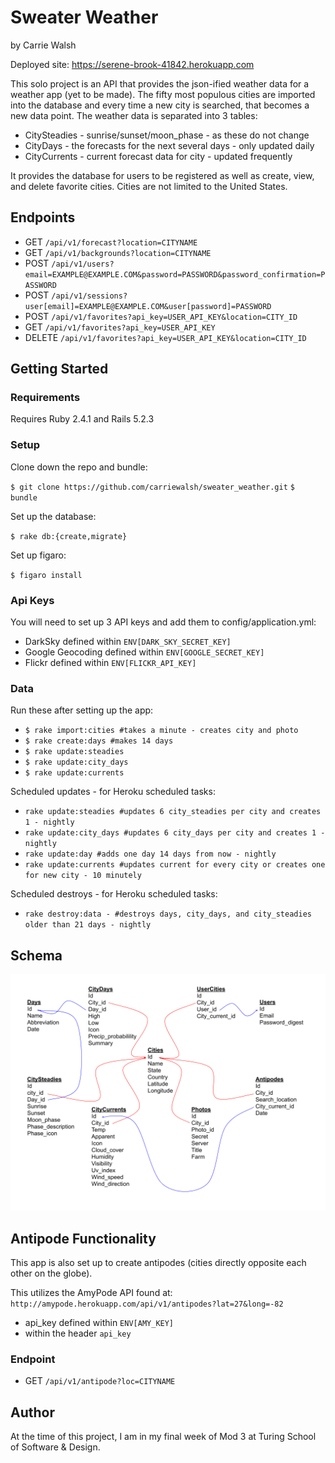 # Sweater Weather
by Carrie Walsh

Deployed site: https://serene-brook-41842.herokuapp.com

This solo project is an API that provides the json-ified weather data for a weather app (yet to be made). The fifty most populous cities are imported into the database and every time a new city is searched, that becomes a new data point. The weather data is separated into 3 tables:
- CitySteadies - sunrise/sunset/moon_phase - as these do not change
- CityDays - the forecasts for the next several days - only updated daily
- CityCurrents - current forecast data for city - updated frequently

It provides the database for users to be registered as well as create, view, and delete favorite cities. Cities are not limited to the United States.

## Endpoints

- GET `/api/v1/forecast?location=CITYNAME`
- GET `/api/v1/backgrounds?location=CITYNAME`
- POST `/api/v1/users?email=EXAMPLE@EXAMPLE.COM&password=PASSWORD&password_confirmation=PASSWORD`
- POST `/api/v1/sessions?user[email]=EXAMPLE@EXAMPLE.COM&user[password]=PASSWORD`
- POST `/api/v1/favorites?api_key=USER_API_KEY&location=CITY_ID`
- GET `/api/v1/favorites?api_key=USER_API_KEY`
- DELETE `/api/v1/favorites?api_key=USER_API_KEY&location=CITY_ID`

## Getting Started

### Requirements

Requires Ruby 2.4.1 and Rails 5.2.3

### Setup

Clone down the repo and bundle:

`$ git clone https://github.com/carriewalsh/sweater_weather.git`
`$ bundle`

Set up the database:

`$ rake db:{create,migrate}`

Set up figaro:

`$ figaro install`

### Api Keys

You will need to set up 3 API keys and add them to config/application.yml:

- DarkSky defined within `ENV[DARK_SKY_SECRET_KEY]`
- Google Geocoding defined within `ENV[GOOGLE_SECRET_KEY]`
- Flickr defined within `ENV[FLICKR_API_KEY]`

### Data

Run these after setting up the app:

- `$ rake import:cities #takes a minute - creates city and photo`
- `$ rake create:days #makes 14 days`
- `$ rake update:steadies`
- `$ rake update:city_days`
- `$ rake update:currents`

Scheduled updates - for Heroku scheduled tasks:

- `rake update:steadies #updates 6 city_steadies per city and creates 1 - nightly`
- `rake update:city_days #updates 6 city_days per city and creates 1 - nightly`
- `rake update:day #adds one day 14 days from now - nightly`
- `rake update:currents #updates current for every city or creates one for new city - 10 minutely`

Scheduled destroys - for Heroku scheduled tasks:

- `rake destroy:data - #destroys days, city_days, and city_steadies older than 21 days - nightly`

## Schema

![Sweater Weather Schema](/schema.png?raw=true "Sweater Weather Schema")

## Antipode Functionality

This app is also set up to create antipodes (cities directly opposite each other on the globe).

This utilizes the AmyPode API found at: `http://amypode.herokuapp.com/api/v1/antipodes?lat=27&long=-82`

- api_key defined within `ENV[AMY_KEY]`
- within the header `api_key`

### Endpoint

- GET `/api/v1/antipode?loc=CITYNAME`

## Author

At the time of this project, I am in my final week of Mod 3 at Turing School of Software & Design.
